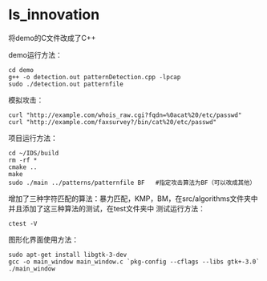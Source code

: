 # Is_innovation
将demo的C文件改成了C++

demo运行方法：
```
cd demo
g++ -o detection.out patternDetection.cpp -lpcap
sudo ./detection.out patternfile
```
模拟攻击：
```
curl "http://example.com/whois_raw.cgi?fqdn=%0acat%20/etc/passwd"
curl "http://example.com/faxsurvey?/bin/cat%20/etc/passwd"
```

项目运行方法：
```
cd ~/IDS/build
rm -rf *
cmake ..
make
sudo ./main ../patterns/patternfile BF   #指定攻击算法为BF（可以改成其他）

```

增加了三种字符匹配的算法：暴力匹配，KMP，BM，在src/algorithms文件夹中
并且添加了这三种算法的测试，在test文件夹中
测试运行方法：
```
ctest -V

```

图形化界面使用方法：
```
sudo apt-get install libgtk-3-dev
gcc -o main_window main_window.c `pkg-config --cflags --libs gtk+-3.0`
./main_window
```
